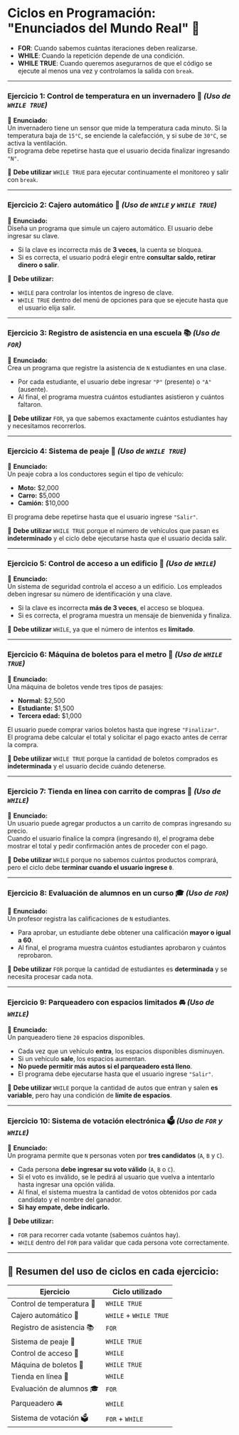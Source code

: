 # **Ciclos en Programación: "Enunciados del Mundo Real" 🚀**

- **FOR**: Cuando sabemos cuántas iteraciones deben realizarse.  
- **WHILE**: Cuando la repetición depende de una condición.  
- **WHILE TRUE**: Cuando queremos asegurarnos de que el código se ejecute al menos una vez y controlamos la salida con `break`.  

---

### **Ejercicio 1: Control de temperatura en un invernadero 🌱** *(Uso de `WHILE TRUE`)*  
📌 **Enunciado:**  
Un invernadero tiene un sensor que mide la temperatura cada minuto. Si la temperatura baja de `15°C`, se enciende la calefacción, y si sube de `30°C`, se activa la ventilación.  
El programa debe repetirse hasta que el usuario decida finalizar ingresando `"N"`.  

🔹 **Debe utilizar** `WHILE TRUE` para ejecutar continuamente el monitoreo y salir con `break`.

---

### **Ejercicio 2: Cajero automático 🏦** *(Uso de `WHILE` y `WHILE TRUE`)*  
📌 **Enunciado:**  
Diseña un programa que simule un cajero automático. El usuario debe ingresar su clave.  
- Si la clave es incorrecta más de **3 veces**, la cuenta se bloquea.  
- Si es correcta, el usuario podrá elegir entre **consultar saldo, retirar dinero o salir**.  

🔹 **Debe utilizar:**  
- `WHILE` para controlar los intentos de ingreso de clave.  
- `WHILE TRUE` dentro del menú de opciones para que se ejecute hasta que el usuario elija salir.

---

### **Ejercicio 3: Registro de asistencia en una escuela 📚** *(Uso de `FOR`)*  
📌 **Enunciado:**  
Crea un programa que registre la asistencia de `N` estudiantes en una clase.  
- Por cada estudiante, el usuario debe ingresar `"P"` (presente) o `"A"` (ausente).  
- Al final, el programa muestra cuántos estudiantes asistieron y cuántos faltaron.  

🔹 **Debe utilizar** `FOR`, ya que sabemos exactamente cuántos estudiantes hay y necesitamos recorrerlos.

---

### **Ejercicio 4: Sistema de peaje 🚗** *(Uso de `WHILE TRUE`)*  
📌 **Enunciado:**  
Un peaje cobra a los conductores según el tipo de vehículo:  
- **Moto:** $2,000  
- **Carro:** $5,000  
- **Camión:** $10,000  

El programa debe repetirse hasta que el usuario ingrese `"Salir"`.

🔹 **Debe utilizar** `WHILE TRUE` porque el número de vehículos que pasan es **indeterminado** y el ciclo debe ejecutarse hasta que el usuario decida salir.

---

### **Ejercicio 5: Control de acceso a un edificio 🏢** *(Uso de `WHILE`)*  
📌 **Enunciado:**  
Un sistema de seguridad controla el acceso a un edificio. Los empleados deben ingresar su número de identificación y una clave.  
- Si la clave es incorrecta **más de 3 veces**, el acceso se bloquea.  
- Si es correcta, el programa muestra un mensaje de bienvenida y finaliza.  

🔹 **Debe utilizar** `WHILE`, ya que el número de intentos es **limitado**.

---

### **Ejercicio 6: Máquina de boletos para el metro 🚆** *(Uso de `WHILE TRUE`)*  
📌 **Enunciado:**  
Una máquina de boletos vende tres tipos de pasajes:  
- **Normal:** $2,500  
- **Estudiante:** $1,500  
- **Tercera edad:** $1,000  

El usuario puede comprar varios boletos hasta que ingrese `"Finalizar"`.  
El programa debe calcular el total y solicitar el pago exacto antes de cerrar la compra.

🔹 **Debe utilizar** `WHILE TRUE` porque la cantidad de boletos comprados es **indeterminada** y el usuario decide cuándo detenerse.

---

### **Ejercicio 7: Tienda en línea con carrito de compras 🛒** *(Uso de `WHILE`)*  
📌 **Enunciado:**  
Un usuario puede agregar productos a un carrito de compras ingresando su precio.  
Cuando el usuario finalice la compra (ingresando `0`), el programa debe mostrar el total y pedir confirmación antes de proceder con el pago.

🔹 **Debe utilizar** `WHILE` porque no sabemos cuántos productos comprará, pero el ciclo debe **terminar cuando el usuario ingrese `0`**.

---

### **Ejercicio 8: Evaluación de alumnos en un curso 🎓** *(Uso de `FOR`)*  
📌 **Enunciado:**  
Un profesor registra las calificaciones de `N` estudiantes.  
- Para aprobar, un estudiante debe obtener una calificación **mayor o igual a 60**.  
- Al final, el programa muestra cuántos estudiantes aprobaron y cuántos reprobaron.  

🔹 **Debe utilizar** `FOR` porque la cantidad de estudiantes es **determinada** y se necesita procesar cada nota.

---

### **Ejercicio 9: Parqueadero con espacios limitados 🚘** *(Uso de `WHILE`)*  
📌 **Enunciado:**  
Un parqueadero tiene `20` espacios disponibles.  
- Cada vez que un vehículo **entra**, los espacios disponibles disminuyen.  
- Si un vehículo **sale**, los espacios aumentan.  
- **No puede permitir más autos si el parqueadero está lleno**.  
- El programa debe ejecutarse hasta que el usuario ingrese `"Salir"`.  

🔹 **Debe utilizar** `WHILE` porque la cantidad de autos que entran y salen **es variable**, pero hay una condición de **límite de espacios**.

---

### **Ejercicio 10: Sistema de votación electrónica 🗳️** *(Uso de `FOR` y `WHILE`)*  
📌 **Enunciado:**  
Un programa permite que `N` personas voten por **tres candidatos** (`A`, `B` y `C`).  
- Cada persona **debe ingresar su voto válido** (`A`, `B` o `C`).  
- Si el voto es inválido, se le pedirá al usuario que vuelva a intentarlo hasta ingresar una opción válida.  
- Al final, el sistema muestra la cantidad de votos obtenidos por cada candidato y el nombre del ganador.  
- **Si hay empate, debe indicarlo.**  

🔹 **Debe utilizar:**  
- `FOR` para recorrer cada votante (sabemos cuántos hay).  
- `WHILE` dentro del `FOR` para validar que cada persona vote correctamente.  

---

## **📌 Resumen del uso de ciclos en cada ejercicio:**  

| **Ejercicio** | **Ciclo utilizado** |
|--------------|----------------|
| Control de temperatura 🌱 | `WHILE TRUE` |
| Cajero automático 🏦 | `WHILE` + `WHILE TRUE` |
| Registro de asistencia 📚 | `FOR` |
| Sistema de peaje 🚗 | `WHILE TRUE` |
| Control de acceso 🏢 | `WHILE` |
| Máquina de boletos 🚆 | `WHILE TRUE` |
| Tienda en línea 🛒 | `WHILE` |
| Evaluación de alumnos 🎓 | `FOR` |
| Parqueadero 🚘 | `WHILE` |
| Sistema de votación 🗳️ | `FOR` + `WHILE` |
